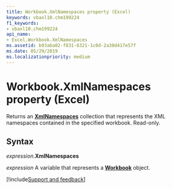 ```yaml
---
title: Workbook.XmlNamespaces property (Excel)
keywords: vbaxl10.chm199224
f1_keywords:
- vbaxl10.chm199224
api_name:
- Excel.Workbook.XmlNamespaces
ms.assetid: b93aba02-f831-6321-1c0d-2a30d417e57f
ms.date: 05/29/2019
ms.localizationpriority: medium
---
```



# Workbook.XmlNamespaces property (Excel)

Returns an **[XmlNamespaces](Excel.XmlNamespaces.md)** collection that represents the XML namespaces contained in the specified workbook. Read-only.


## Syntax

_expression_.**XmlNamespaces**

_expression_ A variable that represents a **[Workbook](Excel.Workbook.md)** object.




[!include[Support and feedback](~/includes/feedback-boilerplate.md)]